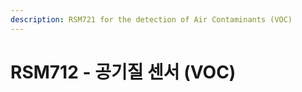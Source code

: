 ```yaml
---
description: RSM721 for the detection of Air Contaminants (VOC)
---
```


# RSM712 - 공기질 센서 \(VOC\)

